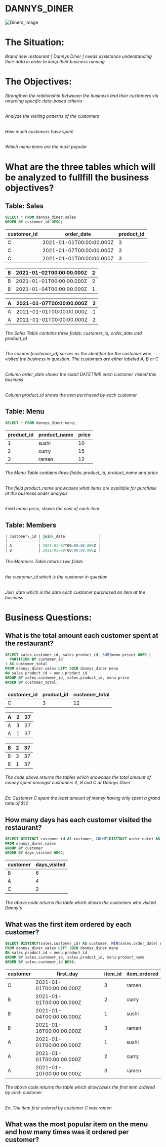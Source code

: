 # DANNYS_DINER
![Diners_Image](https://user-images.githubusercontent.com/85455439/135335226-bd3bc303-be21-4188-baf6-ef1378d93f85.jpg)

# The Situation: 

###### Brand new restaurant [ Dannys Diner ] needs assistance understanding their data in order to keep their business running 

# The Objectives: 

###### Strengthen the relationship betweeen the business and their customers via returning specific data-based criteria 

###### Analyze the visiting patterns of the customers 

###### How much customers have spent 

###### Which menu items are the most popular

# What are the three tables which will be analyzed to fullfill the business objectives? 

## Table: Sales ##

```sql
SELECT * FROM dannys_diner.sales 
ORDER BY customer_id DESC; 
```

| customer\_id | order\_date              | product\_id |
| ------------ | ------------------------ | ----------- |
| C            | 2021-01-01T00:00:00.000Z | 3           |
| C            | 2021-01-07T00:00:00.000Z | 3           |
| C            | 2021-01-01T00:00:00.000Z | 3           |

| B | 2021-01-02T00:00:00.000Z | 2 |
| - | ------------------------ | - |
| B | 2021-01-01T00:00:00.000Z | 2 |
| B | 2021-01-04T00:00:00.000Z | 1 |

| A | 2021-01-07T00:00:00.000Z | 2 |
| - | ------------------------ | - |
| A | 2021-01-01T00:00:00.000Z | 1 |
| A | 2021-01-01T00:00:00.000Z | 2 |

###### The Sales Table contains three fields: customer_id, order_date and product_id 
###### The column [customer_id] serves as the identifier for the customer who visited the business in question. The customers are either labeled A, B or C  
###### Column order_date shows the exact DATETIME each customer visited this business 
###### Column product_id shows the item purchased by each customer 

## Table: Menu 

```sql
SELECT * FROM dannys_diner.menu;
```

| product\_id | product\_name | price |
| ----------- | ------------- | ----- |
| 1           | sushi         | 10    |
| 2           | curry         | 15    |
| 3           | ramen         | 12    |

###### The Menu Table contains three fields: product_id, product_name and price 
###### The field product_name showcases what items are available for purchase at the business under analysis
###### Field name price, shows the cost of each item 

## Table: Members 

```sql 
| customer\_id | join\_date               |
| ------------ | ------------------------ |
| A            | 2021-01-07T00:00:00.000Z |
| B            | 2021-01-09T00:00:00.000Z |
```

###### The Members Table returns two fields
###### the customer_id which is the customer in question 
###### Join_date which is the date each customer purchased an item at the business 

# Business Questions: 

## What is the total amount each customer spent at the restaurant? 

```sql
SELECT sales.customer_id, sales.product_id, SUM(menu.price) OVER (
  PARTITION BY customer_id
) AS customer_total 
FROM dannys_diner.sales LEFT JOIN dannys_diner.menu 
ON sales.product_id = menu.product_id 
GROUP BY sales.customer_id, sales.product_id, menu.price
ORDER BY customer_total; 
```

| customer\_id | product\_id | customer\_total |
| ------------ | ----------- | --------------- |
| C            | 3           | 12              |

| A | 2 | 37 |
| - | - | -- |
| A | 3 | 37 |
| A | 1 | 37 |

| B | 2 | 37 |
| - | - | -- |
| B | 3 | 37 |
| B | 1 | 37 |

###### The code above returns the tables which showcase the total amount of money spent amongst customers A, B and C at Dannys Diner 
###### Ex: Customer C spent the least amount of money having only spent a grand total of $12 

## How many days has each customer visited the restaurant? 

```sql
SELECT DISTINCT customer_id AS customer, COUNT(DISTINCT order_date) AS days_visited 
FROM dannys_diner.sales
GROUP BY customer 
ORDER BY days_visited DESC; 
```

| customer | days\_visited |
| -------- | ------------- |
| B        | 6             |
| A        | 4             |
| C        | 2             |

###### The above code returns the table which shows the customers who visited Danny's 

## What was the first item ordered by each customer? 

```sql
SELECT DISTINCT(sales.customer_id) AS customer, MIN(sales.order_date) AS first_day, sales.product_id AS item_id, menu.product_name AS item_ordered
FROM dannys_diner.sales LEFT JOIN dannys_diner.menu
ON sales.product_id = menu.product_id
GROUP BY sales.customer_id, sales.product_id, menu.product_name
ORDER BY sales.customer_id DESC; 
```

| customer | first\_day               | item\_id | item\_ordered |
| -------- | ------------------------ | -------- | ------------- |
| C        | 2021-01-01T00:00:00.000Z | 3        | ramen         |
| B        | 2021-01-01T00:00:00.000Z | 2        | curry         |
| B        | 2021-01-04T00:00:00.000Z | 1        | sushi         |
| B        | 2021-01-16T00:00:00.000Z | 3        | ramen         |
| A        | 2021-01-01T00:00:00.000Z | 1        | sushi         |
| A        | 2021-01-01T00:00:00.000Z | 2        | curry         |
| A        | 2021-01-10T00:00:00.000Z | 3        | ramen         |

###### The above code returns the table which showcases the first item ordered by each customer 
###### Ex: The item first ordered by customer C was ramen 

## What was the most popular item on the menu and how many times was it ordered per customer? 





